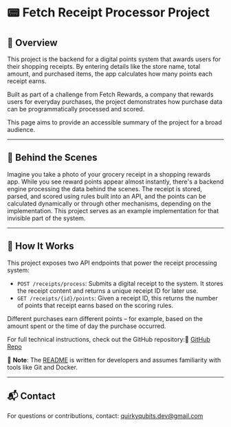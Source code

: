# 📟 Fetch Receipt Processor Project

## 📌 Overview

This project is the backend for a digital points system that awards users for their shopping receipts. By entering details like the store name, total amount, and purchased items, the app calculates how many points each receipt earns.

Built as part of a challenge from Fetch Rewards, a company that rewards users for everyday purchases, the project demonstrates how purchase data can be programmatically processed and scored.

This page aims to provide an accessible summary of the project for a broad audience.

---

## 🧾 Behind the Scenes

Imagine you take a photo of your grocery receipt in a shopping rewards app. While you see reward points appear almost instantly, there's a backend engine processing the data behind the scenes. The receipt is stored, parsed, and scored using rules built into an API, and the points can be calculated dynamically or through other mechanisms, depending on the implementation. This project serves as an example implementation for that invisible part of the system.

---

## 🚀 How It Works

This project exposes two API endpoints that power the receipt processing system:

- `POST /receipts/process`: Submits a digital receipt to the system. It stores the receipt content and returns a unique receipt ID for later use.
- `GET /receipts/{id}/points`: Given a receipt ID, this returns the number of points that receipt earns based on the scoring rules.

Different purchases earn different points – for example, based on the amount spent or the time of day the purchase occurred.

For full technical instructions, check out the GitHub repository:🔗 [GitHub Repo](https://github.com/QuirkyQubits/fetch-receipt-processor-challenge/tree/main)

📄 **Note**: The [README](https://github.com/QuirkyQubits/fetch-receipt-processor-challenge#readme) is written for developers and assumes familiarity with tools like Git and Docker.

---

## 📬 Contact

For questions or contributions, contact: [quirkyqubits.dev@gmail.com](mailto:quirkyqubits.dev@gmail.com)
